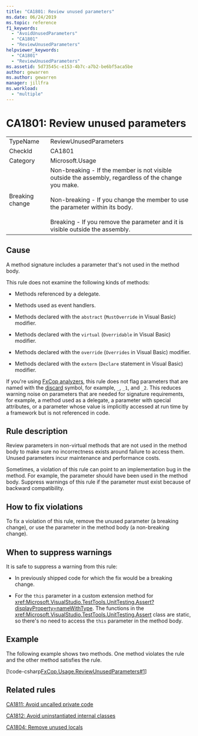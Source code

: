 ```yaml
---
title: "CA1801: Review unused parameters"
ms.date: 06/24/2019
ms.topic: reference
f1_keywords:
  - "AvoidUnusedParameters"
  - "CA1801"
  - "ReviewUnusedParameters"
helpviewer_keywords:
  - "CA1801"
  - "ReviewUnusedParameters"
ms.assetid: 5d73545c-e153-4b7c-a7b2-be6bf5aca5be
author: gewarren
ms.author: gewarren
manager: jillfra
ms.workload:
  - "multiple"
---
```

# CA1801: Review unused parameters

|||
|-|-|
|TypeName|ReviewUnusedParameters|
|CheckId|CA1801|
|Category|Microsoft.Usage|
|Breaking change|Non-breaking - If the member is not visible outside the assembly, regardless of the change you make.<br /><br /> Non-breaking - If you change the member to use the parameter within its body.<br /><br /> Breaking - If you remove the parameter and it is visible outside the assembly.|

## Cause

A method signature includes a parameter that's not used in the method body.

This rule does not examine the following kinds of methods:

- Methods referenced by a delegate.

- Methods used as event handlers.

- Methods declared with the `abstract` (`MustOverride` in Visual Basic) modifier.

- Methods declared with the `virtual` (`Overridable` in Visual Basic) modifier.

- Methods declared with the `override` (`Overrides` in Visual Basic) modifier.

- Methods declared with the `extern` (`Declare` statement in Visual Basic) modifier.

If you're using [FxCop analyzers](install-fxcop-analyzers.md), this rule does not flag parameters that are named with the [discard](/dotnet/csharp/discards) symbol, for example, `_`, `_1`, and `_2`. This reduces warning noise on parameters that are needed for signature requirements, for example, a method used as a delegate, a parameter with special attributes, or a parameter whose value is implicitly accessed at run time by a framework but is not referenced in code.

## Rule description

Review parameters in non-virtual methods that are not used in the method body to make sure no incorrectness exists around failure to access them. Unused parameters incur maintenance and performance costs.

Sometimes, a violation of this rule can point to an implementation bug in the method. For example, the parameter should have been used in the method body. Suppress warnings of this rule if the parameter must exist because of backward compatibility.

## How to fix violations

To fix a violation of this rule, remove the unused parameter (a breaking change), or use the parameter in the method body (a non-breaking change).

## When to suppress warnings

It is safe to suppress a warning from this rule:

- In previously shipped code for which the fix would be a breaking change.

- For the `this` parameter in a custom extension method for <xref:Microsoft.VisualStudio.TestTools.UnitTesting.Assert?displayProperty=nameWithType>. The functions in the <xref:Microsoft.VisualStudio.TestTools.UnitTesting.Assert> class are static, so there's no need to access the `this` parameter in the method body.

## Example

The following example shows two methods. One method violates the rule and the other method satisfies the rule.

[!code-csharp[FxCop.Usage.ReviewUnusedParameters#1](../code-quality/codesnippet/CSharp/ca1801-review-unused-parameters_1.cs)]

## Related rules

[CA1811: Avoid uncalled private code](../code-quality/ca1811-avoid-uncalled-private-code.md)

[CA1812: Avoid uninstantiated internal classes](../code-quality/ca1812-avoid-uninstantiated-internal-classes.md)

[CA1804: Remove unused locals](../code-quality/ca1804-remove-unused-locals.md)
